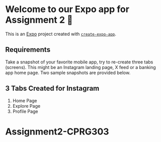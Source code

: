 # Welcome to our Expo app for Assignment 2 👋

This is an [Expo](https://expo.dev) project created with [`create-expo-app`](https://www.npmjs.com/package/create-expo-app).

## Requirements

Take a snapshot of your favorite mobile app, try to re-create three tabs (screens). 
This might be an Instagram landing page, X feed or a banking app home page. Two sample snapshots are provided below.

## 3 Tabs Created for Instagram

1. Home Page
2. Explore Page
3. Profile Page


# Assignment2-CPRG303
